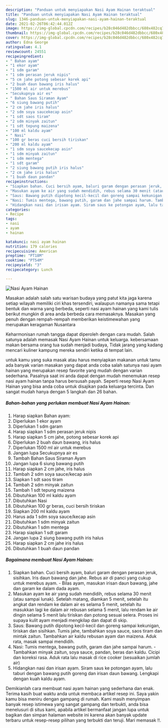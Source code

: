 ```yaml
---
description: "Panduan untuk menyiapakan Nasi Ayam Hainan teraktual"
title: "Panduan untuk menyiapakan Nasi Ayam Hainan teraktual"
slug: 1346-panduan-untuk-menyiapakan-nasi-ayam-hainan-teraktual
date: 2021-02-26T06:42:44.012Z
image: https://img-global.cpcdn.com/recipes/b28c046d482dbbcc/680x482cq70/nasi-ayam-hainan-foto-resep-utama.jpg
thumbnail: https://img-global.cpcdn.com/recipes/b28c046d482dbbcc/680x482cq70/nasi-ayam-hainan-foto-resep-utama.jpg
cover: https://img-global.cpcdn.com/recipes/b28c046d482dbbcc/680x482cq70/nasi-ayam-hainan-foto-resep-utama.jpg
author: Edna George
ratingvalue: 4.1
reviewcount: 24551
recipeingredient:
- " Bahan ayam"
- "1 ekor ayam"
- "1 sdm garam"
- "1 sdm perasan jeruk nipis"
- "5 cm jahe potong sebesar korek api"
- "2 buah daun bawang iris halus"
- "1500 ml air untuk merebus"
- "Secukupnya air es"
- " Bahan Saus Siraman Ayam"
- "6 siung bawang putih"
- "2 cm jahe iris halus"
- "2 sdm soya saucekecap asin"
- "1 sdt saos tiram"
- "2 sdm minyak zaitun"
- "1 sdt tepung maizena"
- "100 ml kaldu ayam"
- " Nasi"
- "100 gr beras cuci bersih tiriskan"
- "200 ml kaldu ayam"
- "1 sdm soya saucekecap asin"
- "1 sdm minyak zaitun"
- "1 sdm mentega"
- "1 sdt garam"
- "2 siung bawang putih iris halus"
- "2 cm jahe iris halus"
- "1 buah daun pandan"
recipeinstructions:
- "Siapkan bahan. Cuci bersih ayam, baluri garam dengan perasan jeruk, sisihkan. Iris daun bawang dan jahe. Rebus air di panci yang cukup untuk merebus ayam. Bilas ayam, masukan irisan daun bawang, jahe dan garam ke dalam dada ayam."
- "Masukan ayam ke air yang sudah mendidih, rebus selama 30 menit (atau sampai lunak). Setelah matang, diamkan 5 menit, setelah itu angkat dan rendam ke dalam air es selama 5 menit, setelah itu masukkan lagi ke dalam air rebusan selama 5 menit, lalu rendam ke air dingin selama 5 menit lalu tiriskan dan potong sesuai selera. Proses ini supaya kulit ayam menjadi mengkilap dan dapat di skip."
- "Saus: Bawang putih dipotong kecil-kecil dan goreng sampai kekunigan, tiriskan dan sisihkan. Tumis jahe, tambahkan soya sauce, saos tiram dan mintak zaitun. Tambahkan air kaldu rebusan ayam dan maizena. Aduk rata, masak sampai mendidih."
- "Nasi: Tumis mentega, bawang putih, garam dan jahe sampai harum. Tambahkan minyak zaitun, soya sauce, pandan, beras dan kaldu. Cicipi dan koreksi rasa. Aduk rata lalu masak di rice cooker (sesuaikan jumlah air)"
- "Hidangkan nasi dan irisan ayam. Siram saus ke potongan ayam, lalu taburi dengan bawang putih goreng dan irisan daun bawang. Lengkapi dengan kuah kaldu ayam."
categories:
- Recipe
tags:
- nasi
- ayam
- hainan

katakunci: nasi ayam hainan 
nutrition: 179 calories
recipecuisine: American
preptime: "PT18M"
cooktime: "PT54M"
recipeyield: "3"
recipecategory: Lunch

---
```



![Nasi Ayam Hainan](https://img-global.cpcdn.com/recipes/b28c046d482dbbcc/680x482cq70/nasi-ayam-hainan-foto-resep-utama.jpg)

Masakan adalah salah satu warisan budaya yang patut kita jaga karena setiap wilayah memiliki ciri khas tersendiri, walaupun namanya sama tetapi bentuk dan warna yang berbeda, seperti nasi ayam hainan yang kami tulis berikut mungkin di area anda berbeda cara memasaknya. Masakan yang penuh dengan rempah-rempah memberikan keistimewahan yang merupakan keragaman Nusantara



Keharmonisan rumah tangga dapat diperoleh dengan cara mudah. Salah satunya adalah memasak Nasi Ayam Hainan untuk keluarga. kebersamaan makan bersama orang tua sudah menjadi budaya, Tidak jarang yang kadang mencari kuliner kampung mereka sendiri ketika di tempat lain.

untuk kamu yang suka masak atau harus menyiapkan makanan untuk tamu ada banyak varian masakan yang dapat anda coba salah satunya nasi ayam hainan yang merupakan resep favorite yang mudah dengan varian sederhana. Pasalnya saat ini anda dapat dengan mudah menemukan resep nasi ayam hainan tanpa harus bersusah payah.
Seperti resep Nasi Ayam Hainan yang bisa anda coba untuk disajikan pada keluarga tercinta. Dan sangat mudah hanya dengan 5 langkah dan 26 bahan.


<!--inarticleads1-->

##### Bahan-bahan yang perlukan membuat Nasi Ayam Hainan:

1. Harap siapkan  Bahan ayam:
1. Diperlukan 1 ekor ayam
1. Diperlukan 1 sdm garam
1. Harap siapkan 1 sdm perasan jeruk nipis
1. Harap siapkan 5 cm jahe, potong sebesar korek api
1. Diperlukan 2 buah daun bawang, iris halus
1. Diperlukan 1500 ml air untuk merebus
1. Jangan lupa Secukupnya air es
1. Tambah  Bahan Saus Siraman Ayam
1. Jangan lupa 6 siung bawang putih
1. Harap siapkan 2 cm jahe, iris halus
1. Tambah 2 sdm soya sauce/kecap asin
1. Siapkan 1 sdt saos tiram
1. Tambah 2 sdm minyak zaitun
1. Tambah 1 sdt tepung maizena
1. Dibutuhkan 100 ml kaldu ayam
1. Dibutuhkan  Nasi
1. Dibutuhkan 100 gr beras, cuci bersih tiriskan
1. Siapkan 200 ml kaldu ayam
1. Harus ada 1 sdm soya sauce/kecap asin
1. Dibutuhkan 1 sdm minyak zaitun
1. Dibutuhkan 1 sdm mentega
1. Harap siapkan 1 sdt garam
1. Jangan lupa 2 siung bawang putih iris halus
1. Harap siapkan 2 cm jahe iris halus
1. Dibutuhkan 1 buah daun pandan




<!--inarticleads2-->

##### Bagaimana membuat  Nasi Ayam Hainan:

1. Siapkan bahan. Cuci bersih ayam, baluri garam dengan perasan jeruk, sisihkan. Iris daun bawang dan jahe. Rebus air di panci yang cukup untuk merebus ayam. - Bilas ayam, masukan irisan daun bawang, jahe dan garam ke dalam dada ayam.
1. Masukan ayam ke air yang sudah mendidih, rebus selama 30 menit (atau sampai lunak). Setelah matang, diamkan 5 menit, setelah itu angkat dan rendam ke dalam air es selama 5 menit, setelah itu masukkan lagi ke dalam air rebusan selama 5 menit, lalu rendam ke air dingin selama 5 menit lalu tiriskan dan potong sesuai selera. Proses ini supaya kulit ayam menjadi mengkilap dan dapat di skip.
1. Saus: Bawang putih dipotong kecil-kecil dan goreng sampai kekunigan, tiriskan dan sisihkan. Tumis jahe, tambahkan soya sauce, saos tiram dan mintak zaitun. Tambahkan air kaldu rebusan ayam dan maizena. Aduk rata, masak sampai mendidih.
1. Nasi: Tumis mentega, bawang putih, garam dan jahe sampai harum. - Tambahkan minyak zaitun, soya sauce, pandan, beras dan kaldu. Cicipi dan koreksi rasa. Aduk rata lalu masak di rice cooker (sesuaikan jumlah air)
1. Hidangkan nasi dan irisan ayam. Siram saus ke potongan ayam, lalu taburi dengan bawang putih goreng dan irisan daun bawang. Lengkapi dengan kuah kaldu ayam.




Demikianlah cara membuat nasi ayam hainan yang sederhana dan enak. Terima kasih buat waktu anda untuk membaca artikel resep ini. Saya yakin kamu bisa meniru dengan gampang di rumah. Kami masih menyimpan banyak resep istimewa yang sangat gampang dan terbukti, anda bisa menelusuri di situs kami, apabila artikel bermanfaat jangan lupa untuk bagikan dan simpan halaman website ini karena akan banyak update terbaru untuk resep-resep pilihan yang terbukti dan teruji. Mari memasak !!. 
